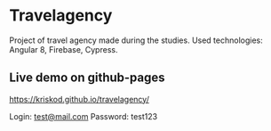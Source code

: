 # Travelagency

Project of travel agency made during the studies. 
Used technologies: Angular 8, Firebase, Cypress.

## Live demo on github-pages

https://kriskod.github.io/travelagency/

Login: test@mail.com
Password: test123
